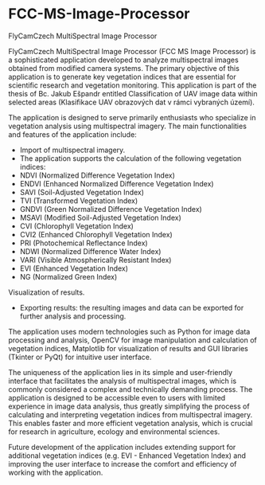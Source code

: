 # FCC-MS-Image-Processor
FlyCamCzech MultiSpectral Image Processor

FlyCamCzech MultiSpectral Image Processor (FCC MS Image Processor) is a sophisticated application developed to analyze multispectral images obtained from modified camera systems. The primary objective of this application is to generate key vegetation indices that are essential for scientific research and vegetation monitoring. This application is part of the thesis of Bc. Jakub Ešpandr entitled Classification of UAV image data within selected areas (Klasifikace UAV obrazových dat v rámci vybraných území).

The application is designed to serve primarily enthusiasts who specialize in vegetation analysis using multispectral imagery. The main functionalities and features of the application include:
- Import of multispectral imagery.
- The application supports the calculation of the following vegetation indices:
- NDVI (Normalized Difference Vegetation Index)
- ENDVI (Enhanced Normalized Difference Vegetation Index)
- SAVI (Soil-Adjusted Vegetation Index)
- TVI (Transformed Vegetation Index)
- GNDVI (Green Normalized Difference Vegetation Index)
- MSAVI (Modified Soil-Adjusted Vegetation Index)
- CVI (Chlorophyll Vegetation Index)
- CVI2 (Enhanced Chlorophyll Vegetation Index)
- PRI (Photochemical Reflectance Index)
- NDWI (Normalized Difference Water Index)
- VARI (Visible Atmospherically Resistant Index)
- EVI (Enhanced Vegetation Index)
- NG (Normalized Green Index)


Visualization of results.
- Exporting results: the resulting images and data can be exported for further analysis and processing.

The application uses modern technologies such as Python for image data processing and analysis, OpenCV for image manipulation and calculation of vegetation indices, Matplotlib for visualization of results and GUI libraries (Tkinter or PyQt) for intuitive user interface.

The uniqueness of the application lies in its simple and user-friendly interface that facilitates the analysis of multispectral images, which is commonly considered a complex and technically demanding process. The application is designed to be accessible even to users with limited experience in image data analysis, thus greatly simplifying the process of calculating and interpreting vegetation indices from multispectral imagery. This enables faster and more efficient vegetation analysis, which is crucial for research in agriculture, ecology and environmental sciences.

Future development of the application includes extending support for additional vegetation indices (e.g. EVI - Enhanced Vegetation Index) and improving the user interface to increase the comfort and efficiency of working with the application.
